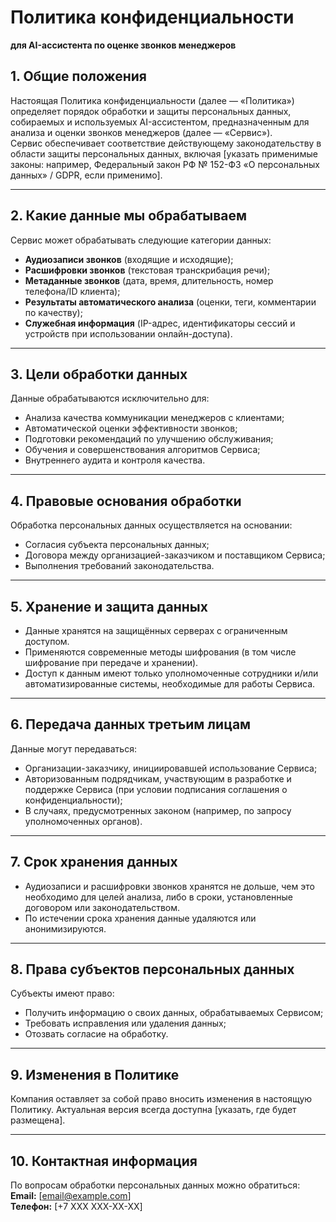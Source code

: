 # Политика конфиденциальности  
**для AI-ассистента по оценке звонков менеджеров**

## 1. Общие положения
Настоящая Политика конфиденциальности (далее — «Политика») определяет порядок обработки и защиты персональных данных, собираемых и используемых AI-ассистентом, предназначенным для анализа и оценки звонков менеджеров (далее — «Сервис»).  
Сервис обеспечивает соответствие действующему законодательству в области защиты персональных данных, включая [указать применимые законы: например, Федеральный закон РФ № 152-ФЗ «О персональных данных» / GDPR, если применимо].

---

## 2. Какие данные мы обрабатываем
Сервис может обрабатывать следующие категории данных:
- **Аудиозаписи звонков** (входящие и исходящие);
- **Расшифровки звонков** (текстовая транскрибация речи);
- **Метаданные звонков** (дата, время, длительность, номер телефона/ID клиента);
- **Результаты автоматического анализа** (оценки, теги, комментарии по качеству);
- **Служебная информация** (IP-адрес, идентификаторы сессий и устройств при использовании онлайн-доступа).

---

## 3. Цели обработки данных
Данные обрабатываются исключительно для:
- Анализа качества коммуникации менеджеров с клиентами;
- Автоматической оценки эффективности звонков;
- Подготовки рекомендаций по улучшению обслуживания;
- Обучения и совершенствования алгоритмов Сервиса;
- Внутреннего аудита и контроля качества.

---

## 4. Правовые основания обработки
Обработка персональных данных осуществляется на основании:
- Согласия субъекта персональных данных;
- Договора между организацией-заказчиком и поставщиком Сервиса;
- Выполнения требований законодательства.

---

## 5. Хранение и защита данных
- Данные хранятся на защищённых серверах с ограниченным доступом.  
- Применяются современные методы шифрования (в том числе шифрование при передаче и хранении).  
- Доступ к данным имеют только уполномоченные сотрудники и/или автоматизированные системы, необходимые для работы Сервиса.

---

## 6. Передача данных третьим лицам
Данные могут передаваться:
- Организации-заказчику, инициировавшей использование Сервиса;
- Авторизованным подрядчикам, участвующим в разработке и поддержке Сервиса (при условии подписания соглашения о конфиденциальности);
- В случаях, предусмотренных законом (например, по запросу уполномоченных органов).

---

## 7. Срок хранения данных
- Аудиозаписи и расшифровки звонков хранятся не дольше, чем это необходимо для целей анализа, либо в сроки, установленные договором или законодательством.  
- По истечении срока хранения данные удаляются или анонимизируются.

---

## 8. Права субъектов персональных данных
Субъекты имеют право:
- Получить информацию о своих данных, обрабатываемых Сервисом;
- Требовать исправления или удаления данных;
- Отозвать согласие на обработку.

---

## 9. Изменения в Политике
Компания оставляет за собой право вносить изменения в настоящую Политику. Актуальная версия всегда доступна [указать, где будет размещена].

---

## 10. Контактная информация
По вопросам обработки персональных данных можно обратиться:  
**Email:** [email@example.com]  
**Телефон:** [+7 XXX XXX-XX-XX]  
